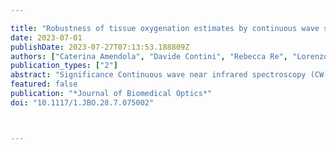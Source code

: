 ---
title: "Robustness of tissue oxygenation estimates by continuous wave space-resolved near infrared spectroscopy"
date: 2023-07-01
publishDate: 2023-07-27T07:13:53.188809Z
authors: ["Caterina Amendola", "Davide Contini", "Rebecca Re", "Lorenzo Spinelli", "Lorenzo Frabasile", "Pietro Levoni", "Alessandro Torricelli"]
publication_types: ["2"]
abstract: "Significance Continuous wave near infrared spectroscopy (CW-NIRS) is widely exploited in clinics to estimate skeletal muscles and brain cortex oxygenation. Spatially resolved spectroscopy (SRS) is generally implemented in commercial devices. However, SRS suffers from two main limitations: the a priori assumption on the spectral dependence of the reduced scattering coefficient [ μ ′ s ( λ ) ] and the modeling of tissue as homogeneous.  Aim We studied the accuracy and robustness of SRS NIRS. We investigated the errors in retrieving hemodynamic parameters, in particular tissue oxygen saturation (StO2), when  μ ′ s ( λ ) was varied from expected values, and when layered tissue was considered.  Approach We simulated hemodynamic variations mimicking real-life scenarios for skeletal muscles. Simulations were performed by exploiting the analytical solutions of the photon diffusion equation in different geometries: (1) semi-infinite homogeneous medium and constant  μ ′ s ( λ ) ; (2) semi-infinite homogeneous medium and linear changes in  μ ′ s ( λ ) ; (3) two-layered media with a superficial thickness s1 = 5, 7.5, 10 mm and constant  μ ′ s ( λ ) . All simulated data were obtained at source-detector distances ρ = 35, 40, 45 mm, and analyzed with the SRS approach to derive hemodynamic parameters (concentration of oxygenated and deoxygenated hemoglobin, total hemoglobin concentration, and tissue oxygen saturation, StO2) and their relative error.  Results Variations in  μ ′ s ( λ ) affect the estimated StO2 (up to ±10 % ), especially if changes are different at the two wavelengths. However, the main limitation of the SRS method is the presence of a superficial layer: errors strongly larger than 20% were retrieved for the estimated StO2 when the superficial thickness exceeds 5 mm.  Conclusions These results highlight the need for more sophisticated strategies (e.g., the use of multiple short and long distances) to reduce the influence of superficial tissues in retrieving hemodynamic parameters and warn the SRS users to be aware of the intrinsic limitation of this approach, particularly when exploited in the clinical environment."
featured: false
publication: "*Journal of Biomedical Optics*"
doi: "10.1117/1.JBO.28.7.075002"


---
